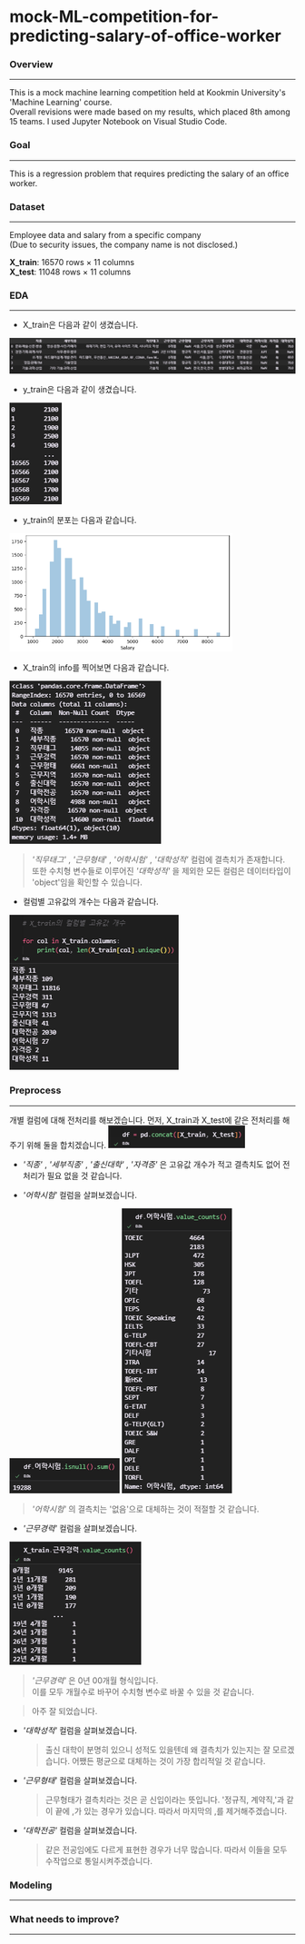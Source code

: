# mock-ML-competition-for-predicting-salary-of-office-worker

### Overview
* * *
This is a mock machine learning competition held at Kookmin University's 'Machine Learning' course.  
Overall revisions were made based on my results, which placed 8th among 15 teams.
I used Jupyter Notebook on Visual Studio Code.

### Goal
* * *
This is a regression problem that requires predicting the salary of an office worker.

### Dataset
* * *
Employee data and salary from a specific company  
(Due to security issues, the company name is not disclosed.)  
  
**X_train**: 16570 rows × 11 columns  
**X_test**: 11048 rows × 11 columns

### EDA
* * *
- X_train은 다음과 같이 생겼습니다.
<img src="assets/X_train_head.PNG"/>

- y_train은 다음과 같이 생겼습니다.
<img src="assets/y_train_head.PNG"/>

- y_train의 분포는 다음과 같습니다.
<img src="assets/y_train_distribution.PNG"/>

- X_train의 info를 찍어보면 다음과 같습니다.
<img src="assets/X_train_info.PNG"/>

> _'직무태그'_ , _'근무형태'_ , _'어학시험'_ , _'대학성적'_ 컬럼에 결측치가 존재합니다.  
>  또한 수치형 변수들로 이루어진 _'대학성적'_ 을 제외한 모든 컬럼은 데이터타입이 'object'임을 확인할 수 있습니다.  

- 컬럼별 고유값의 개수는 다음과 같습니다.  
<img src="assets/X_train_columns_unique.PNG"/>



### Preprocess
* * *
개별 컬럼에 대해 전처리를 해보겠습니다.
먼저, X_train과 X_test에 같은 전처리를 해주기 위해 둘을 합치겠습니다.
<img src="assets/df_concat.PNG"/>
- _'직종'_ , _'세부직종'_ , _'출신대학'_ , _'자격증'_ 은 고유값 개수가 적고 결측치도 없어 전처리가 필요 없을 것 같습니다.

- _'어학시험'_ 컬럼을 살펴보겠습니다.
<img src="assets/foreign_language_missing_value.PNG"/>
<img src="assets/foreign_language_value_counts.PNG"/>

  > _'어학시험'_ 의 결측치는 '없음'으로 대체하는 것이 적절할 것 같습니다.

- _'근무경력'_ 컬럼을 살펴보겠습니다.
<img src="assets/work_year.PNG"/>

  > _'근무경력'_ 은 0년 00개월 형식입니다.  
  >  이를 모두 개월수로 바꾸어 수치형 변수로 바꿀 수 있을 것 같습니다.

  > 아주 잘 되었습니다.

- _'대학성적'_ 컬럼을 살펴보겠습니다.
  
  > 출신 대학이 분명히 있으니 성적도 있을텐데 왜 결측치가 있는지는 잘 모르겠습니다.
  > 어쨌든 평균으로 대체하는 것이 가장 합리적일 것 같습니다.

- _'근무형태'_ 컬럼을 살펴보겠습니다.
  
  > 근무형태가 결측치라는 것은 곧 신입이라는 뜻입니다.
  > '정규직, 계약직,'과 같이 끝에 ,가 있는 경우가 있습니다. 따라서 마지막의 ,를 제거해주겠습니다.

- _'대학전공'_ 컬럼을 살펴보겠습니다.
  
  > 같은 전공임에도 다르게 표현한 경우가 너무 많습니다.
  > 따라서 이들을 모두 수작업으로 통일시켜주겠습니다.

### Modeling
* * *


### What needs to improve?
* * *
